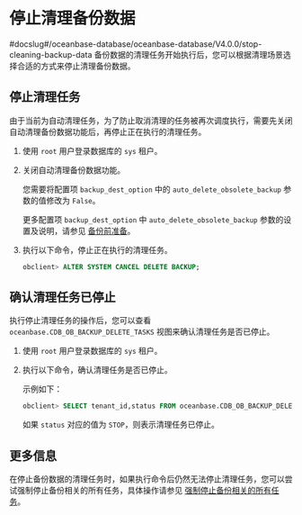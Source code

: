 # 停止清理备份数据
#docslug#/oceanbase-database/oceanbase-database/V4.0.0/stop-cleaning-backup-data
备份数据的清理任务开始执行后，您可以根据清理场景选择合适的方式来停止清理备份数据。

## 停止清理任务

由于当前为自动清理任务，为了防止取消清理的任务被再次调度执行，需要先关闭自动清理备份数据功能后，再停止正在执行的清理任务。

1. 使用 `root` 用户登录数据库的 `sys` 租户。

2. 关闭自动清理备份数据功能。

   您需要将配置项 `backup_dest_option` 中的 `auto_delete_obsolete_backup` 参数的值修改为 `False`。

   更多配置项 `backup_dest_option` 中 `auto_delete_obsolete_backup` 参数的设置及说明，请参见 [备份前准备](1.backup-by-using-the-command-line-1/1.preparation-before-backup.md)。

3. 执行以下命令，停止正在执行的清理任务。

   ```sql
   obclient> ALTER SYSTEM CANCEL DELETE BACKUP;
   ```

## 确认清理任务已停止

执行停止清理任务的操作后，您可以查看 `oceanbase.CDB_OB_BACKUP_DELETE_TASKS` 视图来确认清理任务是否已停止。

1. 使用 `root` 用户登录数据库的 `sys` 租户。

2. 执行以下命令，确认清理任务是否已停止。

   示例如下：

   ```sql
   obclient> SELECT tenant_id,status FROM oceanbase.CDB_OB_BACKUP_DELETE_TASKS;
   ```

   如果 `status` 对应的值为 `STOP`，则表示清理任务已停止。

## 更多信息

在停止备份数据的清理任务时，如果执行命令后仍然无法停止清理任务，您可以尝试强制停止备份相关的所有任务，具体操作请参见 [强制停止备份相关的所有任务](../6.routine-maintenance-1/2.force-stop-all-backup-related-tasks.md)。
